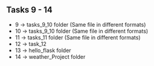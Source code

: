 ## Tasks 9 - 14
* 9 ->	tasks_9_10 folder (Same file in different formats)
* 10 ->	tasks_9_10 folder (Same file in different formats)
* 11 ->	tasks_11 folder (Same file in different formats)
* 12 ->	task_12
* 13 ->	hello_flask folder
* 14 ->	weather_Project folder

